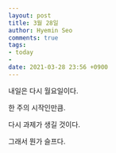 ```yaml
---
layout: post
title: 3월 28일
author: Hyemin Seo
comments: true
tags:
- today
- 
date: 2021-03-28 23:56 +0900
---
```

내일은 다시 월요일이다.

한 주의 시작인만큼.

다시 과제가 생길 것이다.

그래서 뭔가 슬프다.
